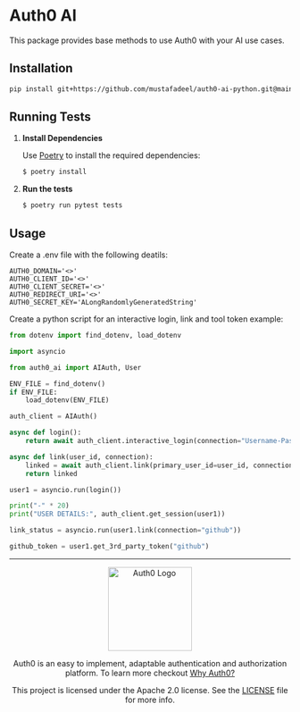 # Auth0 AI

This package provides base methods to use Auth0 with your AI use cases.

## Installation

```bash
pip install git+https://github.com/mustafadeel/auth0-ai-python.git@main#subdirectory=packages/auth0-ai
```

## Running Tests

1. **Install Dependencies**

   Use [Poetry](https://python-poetry.org/) to install the required dependencies:

   ```sh
   $ poetry install
   ```

2. **Run the tests**

   ```sh
   $ poetry run pytest tests
   ```

## Usage

Create a .env file with the following deatils:

```
AUTH0_DOMAIN='<>'
AUTH0_CLIENT_ID='<>'
AUTH0_CLIENT_SECRET='<>'
AUTH0_REDIRECT_URI='<>'
AUTH0_SECRET_KEY='ALongRandomlyGeneratedString'
```

Create a python script for an interactive login, link and tool token example:

```python
from dotenv import find_dotenv, load_dotenv

import asyncio

from auth0_ai import AIAuth, User

ENV_FILE = find_dotenv()
if ENV_FILE:
    load_dotenv(ENV_FILE)

auth_client = AIAuth()

async def login():
    return await auth_client.interactive_login(connection="Username-Password-Authentication", scope="openid email offline_access")

async def link(user_id, connection):
    linked = await auth_client.link(primary_user_id=user_id, connection=connection, scope="openid email")
    return linked

user1 = asyncio.run(login())

print("-" * 20)
print("USER DETAILS:", auth_client.get_session(user1))

link_status = asyncio.run(user1.link(connection="github"))

github_token = user1.get_3rd_party_token("github")
```

---

<p align="center">
  <picture>
    <source media="(prefers-color-scheme: light)" srcset="https://cdn.auth0.com/website/sdks/logos/auth0_light_mode.png"   width="150">
    <source media="(prefers-color-scheme: dark)" srcset="https://cdn.auth0.com/website/sdks/logos/auth0_dark_mode.png" width="150">
    <img alt="Auth0 Logo" src="https://cdn.auth0.com/website/sdks/logos/auth0_light_mode.png" width="150">
  </picture>
</p>
<p align="center">Auth0 is an easy to implement, adaptable authentication and authorization platform. To learn more checkout <a href="https://auth0.com/why-auth0">Why Auth0?</a></p>
<p align="center">
This project is licensed under the Apache 2.0 license. See the <a href="/LICENSE"> LICENSE</a> file for more info.</p>
